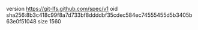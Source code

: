 version https://git-lfs.github.com/spec/v1
oid sha256:8b3c418c99f8a7d733bf8ddddbf35cdec584ec74555455d5b3405b63e0f51048
size 1560
